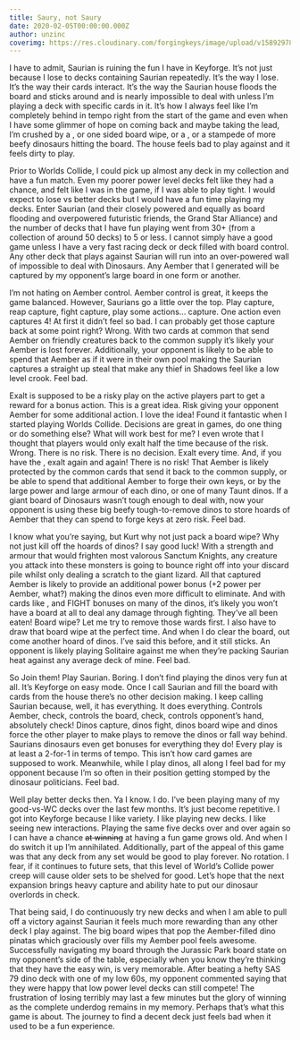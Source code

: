 ```yaml
---
title: Saury, not Saury
date: 2020-02-05T00:00:00.000Z
author: unzinc
coverimg: https://res.cloudinary.com/forgingkeys/image/upload/v1589297882/Cover%20Images/AoA/003_grlqxp.png
---
```

I have to admit, Saurian is ruining the fun I have in Keyforge. It’s not just because I lose to decks containing Saurian repeatedly. It’s the way I lose. It’s the way their cards interact. It’s the way the Saurian house floods the board and sticks around and is nearly impossible to deal with unless I’m playing a deck with specific cards in it. It’s how I always feel like I’m completely behind in tempo right from the start of the game and even when I have some glimmer of hope on coming back and maybe taking the lead, I’m crushed by a <Card name="Tribute"/>, or one sided board wipe, or a <Card name="City-State Interest"/>, or a stampede of more beefy dinosaurs hitting the board. The house feels bad to play against and it feels dirty to play. 

<BigCard name="tribute" caption="OG Bait and Switch 2.0"/>

Prior to Worlds Collide, I could pick up almost any deck in my collection and have a fun match. Even my poorer power level decks felt like they had a chance, and felt like I was in the game, if I was able to play tight. I would expect to lose vs better decks but I would have a fun time playing my decks. Enter Saurian (and their closely powered and equally as board flooding and overpowered futuristic friends, the Grand Star Alliance) and the number of decks that I have fun playing went from 30+ (from a collection of around 50 decks) to 5 or less. I cannot simply have a good game unless I have a very fast racing deck or deck filled with board control. Any other deck that plays against Saurian will run into an over-powered wall of impossible to deal with Dinosaurs. Any Aember that I generated will be captured by my opponent’s large board in one form or another. 



I’m not hating on Aember control. Aember control is great, it keeps the game balanced. However, Saurians go a little over the top. Play capture, reap capture, fight capture, play some actions... capture. One action even captures 4! At first it didn’t feel so bad. I can probably get those capture back at some point right? Wrong. With two cards at common that send Aember on friendly creatures back to the common supply it’s likely your Aember is lost forever. Additionally, your opponent is likely to be able to spend that Aember as if it were in their own pool making the Saurian captures a straight up steal that make any thief in Shadows feel like a low level crook. Feel bad. 

<BigCard name="Centurion stenopius" caption="Play/Fight/Reap: Win the game"/>

Exalt is supposed to be a risky play on the active players part to get a reward for a bonus action. This is a great idea. Risk giving your opponent Aember for some additional action. I love the idea! Found it fantastic when I started playing Worlds Collide. Decisions are great in games, do one thing or do something else? What will work best for me? I even wrote that I thought that players would only exalt half the time because of the risk. Wrong. There is no risk. There is no decision. Exalt every time. And, if you have the <Card name="Golden Spiral"/>, exalt again and again! There is no risk! That Aember is likely protected by the common cards that send it back to the common supply, or be able to spend that additional Aember to forge their own keys, or by the large power and large armour of each dino, or one of many Taunt dinos. If a giant board of Dinosaurs wasn’t tough enough to deal with, now your opponent is using these big beefy tough-to-remove dinos to store hoards of Aember that they can spend to forge keys at zero risk. Feel bad. 

<XCards names="imperial scutum, praefectus ludo" caption='Less risk, more reward'/>

I know what you’re saying, but Kurt why not just pack a board wipe? Why not just kill off the hoards of dinos? I say good luck! With a strength and armour that would frighten most valorous Sanctum Knights, any creature you attack into these monsters is going to bounce right off into your discard pile whilst only dealing a scratch to the giant lizard. All that captured Aember is likely to provide an additional power bonus (+2 power per Aember, what?) making the dinos even more difficult to eliminate. And with cards like <Card name="Golden Spiral"/>, and FIGHT bonuses on many of the dinos, it’s likely you won’t have a board at all to deal any damage through fighting. They’ve all been eaten! Board wipe? Let me try to remove those wards first. I also have to draw that board wipe at the perfect time. And when I do clear the board, out come another hoard of dinos. I’ve said this before, and it still sticks. An opponent is likely playing Solitaire against me when they’re packing Saurian heat against any average deck of mine. Feel bad. 

<BigCard name="gateway to dis" caption="destroy each unwarded creature"/>

So Join them! Play Saurian. Boring. I don’t find playing the dinos very fun at all. It’s Keyforge on easy mode. Once I call Saurian and fill the board with cards from the house there’s no other decision making. I keep calling Saurian because, well, it has everything. It does everything. Controls Aember, check, controls the board, check, controls opponent’s hand, absolutely check! Dinos capture, dinos fight, dinos board wipe and dinos force the other player to make plays to remove the dinos or fall way behind. Saurians dinosaurs even get bonuses for everything they do! Every play is at least a 2-for-1 in terms of tempo. This isn’t how card games are supposed to work. Meanwhile, while I play dinos, all along I feel bad for my opponent because I’m so often in their position getting stomped by the dinosaur politicians. Feel bad. 

Well play better decks then. Ya I know. I do. I’ve been playing many of my good-vs-WC decks over the last few months. It’s just become repetitive. I got into Keyforge because I like variety. I like playing new decks. I like seeing new interactions. Playing the same five decks over and over again so I can have a chance ~~at winning~~ at having a fun game grows old. And when I do switch it up I’m annihilated. Additionally, part of the appeal of this game was that any deck from any set would be good to play forever. No rotation. I fear, if it continues to future sets, that this level of World’s Collide power creep will cause older sets to be shelved for good. Let’s hope that the next expansion brings heavy capture and ability hate to put our dinosaur overlords in check.

<BigCard name="library of the damned" caption="Depicted: My shelf of unplayable decks after WC"/>

That being said, I do continuously try new decks and when I am able to pull off a victory against Saurian it feels much more rewarding than any other deck I play against. The big board wipes that pop the Aember-filled dino pinatas which graciously over fills my Aember pool feels awesome. Successfully navigating my board through the Jurassic Park board state on my opponent’s side of the table, especially when you know they’re thinking that they have the easy win, is very memorable. After beating a hefty SAS 79 dino deck with one of my low 60s, my opponent commented saying that they were happy that low power level decks can still compete! The frustration of losing terribly may last a few minutes but the glory of winning as the complete underdog remains in my memory. Perhaps that’s what this game is about. The journey to find a decent deck just feels bad when it used to be a fun experience.